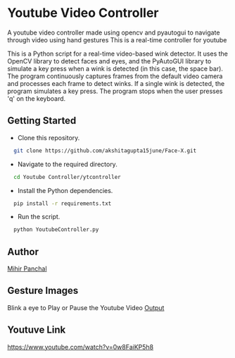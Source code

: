# Youtube Video Controller 
A youtube video controller made using opencv and pyautogui to navigate through video using hand gestures
This is a real-time controller for youtube

This is a Python script for a real-time video-based wink detector. It uses the OpenCV library to detect faces and eyes, and the PyAutoGUI library to simulate a key press when a wink is detected (in this case, the space bar).
The program continuously captures frames from the default video camera and processes each frame to detect winks. If a single wink is detected, the program simulates a key press. The program stops when the user presses 'q' on the keyboard.



## Getting Started

* Clone this repository.
```bash
  git clone https://github.com/akshitagupta15june/Face-X.git
```
* Navigate to the required directory.
```bash
  cd Youtube Controller/ytcontroller
```
* Install the Python dependencies.

```bash
  pip install -r requirements.txt
```
* Run the script.
```bash
  python YoutubeController.py
```
## Author

[Mihir Panchal](https://www.github.com/MihirRajeshPanchal)


## Gesture Images

Blink a eye to Play or Pause the Youtube Video
[Output](./Images/Output.png)

## Youtuve Link
https://www.youtube.com/watch?v=0w8FaiKP5h8
